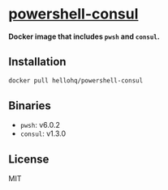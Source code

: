 # [powershell-consul](https://hub.docker.com/r/hellohq/powershell-consul/)

**Docker image that includes `pwsh` and `consul`.**

## Installation

```sh
docker pull hellohq/powershell-consul
```

## Binaries

- `pwsh`: v6.0.2
- `consul`: v1.3.0

## License

MIT